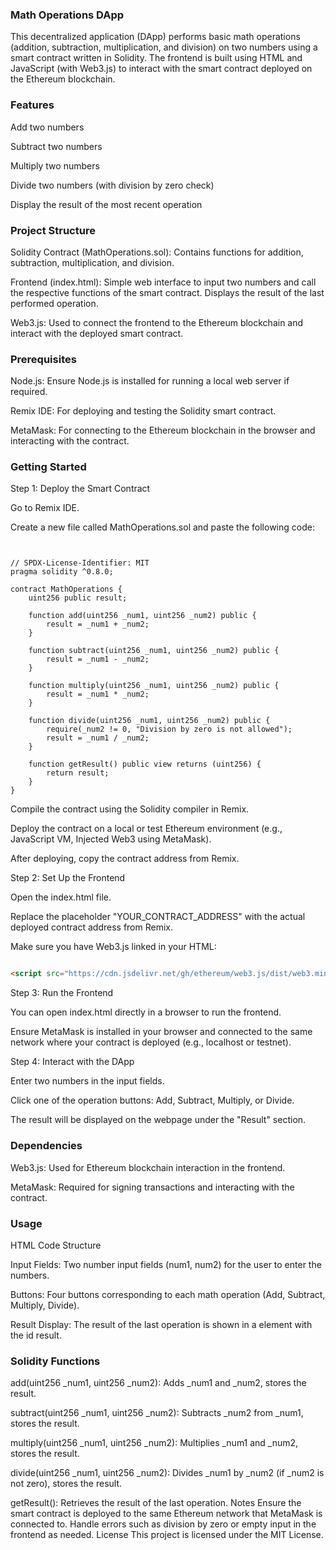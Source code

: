 ### Math Operations DApp

This decentralized application (DApp) performs basic math operations (addition, subtraction, multiplication, and division) on two numbers using a smart contract written in Solidity. The frontend is built using HTML and JavaScript (with Web3.js) to interact with the smart contract deployed on the Ethereum blockchain.

### Features

Add two numbers

Subtract two numbers

Multiply two numbers

Divide two numbers (with division by zero check)

Display the result of the most recent operation

### Project Structure

Solidity Contract (MathOperations.sol): Contains functions for addition, subtraction, multiplication, and division.

Frontend (index.html): Simple web interface to input two numbers and call the respective functions of the smart contract. Displays the result of the last performed operation.

Web3.js: Used to connect the frontend to the Ethereum blockchain and interact with the deployed smart contract.

### Prerequisites

Node.js: Ensure Node.js is installed for running a local web server if required.

Remix IDE: For deploying and testing the Solidity smart contract.

MetaMask: For connecting to the Ethereum blockchain in the browser and interacting with the contract.

### Getting Started

Step 1: Deploy the Smart Contract

Go to Remix IDE.

Create a new file called MathOperations.sol and paste the following code:

```solidity


// SPDX-License-Identifier: MIT
pragma solidity ^0.8.0;

contract MathOperations {
    uint256 public result;

    function add(uint256 _num1, uint256 _num2) public {
        result = _num1 + _num2;
    }

    function subtract(uint256 _num1, uint256 _num2) public {
        result = _num1 - _num2;
    }

    function multiply(uint256 _num1, uint256 _num2) public {
        result = _num1 * _num2;
    }

    function divide(uint256 _num1, uint256 _num2) public {
        require(_num2 != 0, "Division by zero is not allowed");
        result = _num1 / _num2;
    }

    function getResult() public view returns (uint256) {
        return result;
    }
}
```

Compile the contract using the Solidity compiler in Remix.

Deploy the contract on a local or test Ethereum environment (e.g., JavaScript VM, Injected Web3 using MetaMask).

After deploying, copy the contract address from Remix.

Step 2: Set Up the Frontend

Open the index.html file.

Replace the placeholder "YOUR_CONTRACT_ADDRESS" with the actual deployed contract address from Remix.

Make sure you have Web3.js linked in your HTML:

```html

<script src="https://cdn.jsdelivr.net/gh/ethereum/web3.js/dist/web3.min.js"></script>
```

Step 3: Run the Frontend

You can open index.html directly in a browser to run the frontend.

Ensure MetaMask is installed in your browser and connected to the same network where your contract is deployed (e.g., localhost or testnet).

Step 4: Interact with the DApp

Enter two numbers in the input fields.

Click one of the operation buttons: Add, Subtract, Multiply, or Divide.

The result will be displayed on the webpage under the "Result" section.

### Dependencies

Web3.js: Used for Ethereum blockchain interaction in the frontend.

MetaMask: Required for signing transactions and interacting with the contract.

### Usage

HTML Code Structure

Input Fields: Two number input fields (num1, num2) for the user to enter the numbers.

Buttons: Four buttons corresponding to each math operation (Add, Subtract, Multiply, Divide).

Result Display: The result of the last operation is shown in a <span> element with the id result.

### Solidity Functions

add(uint256 _num1, uint256 _num2): Adds _num1 and _num2, stores the result.

subtract(uint256 _num1, uint256 _num2): Subtracts _num2 from _num1, stores the result.

multiply(uint256 _num1, uint256 _num2): Multiplies _num1 and _num2, stores the result.

divide(uint256 _num1, uint256 _num2): Divides _num1 by _num2 (if _num2 is not zero), stores the result.

getResult(): Retrieves the result of the last operation.
Notes
Ensure the smart contract is deployed to the same Ethereum network that MetaMask is connected to.
Handle errors such as division by zero or empty input in the frontend as needed.
License
This project is licensed under the MIT License.
